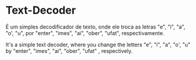 # Text-Decoder

É um simples decodificador de texto, onde ele troca as letras "e", "i", "a", "o', "u", por "enter", "imes", "ai", "ober", "ufat", respectivamente.

It's a simple text decoder, where you change the letters "e", "i", "a", "o', "u" by "enter", "imes", "ai", "ober", "ufat" , respectively.
